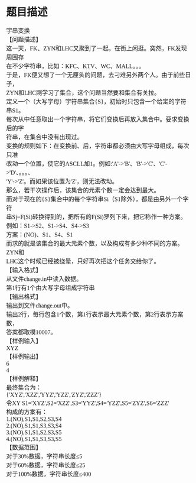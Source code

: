 # 题目描述


<span style="font-size:16px;font-family:&#39;Microsoft YaHei&#39;;">字串变换</span><br/>
<span style="font-size:16px;font-family:&#39;Microsoft YaHei&#39;;">【问题描述】</span><br/>
<span style="font-size:16px;font-family:&#39;Microsoft YaHei&#39;;">这一天，FK、ZYN和LHC又聚到了一起，在街上闲逛。突然，FK发现周围存</span><br/>
<span style="font-size:16px;font-family:&#39;Microsoft YaHei&#39;;">在不少字符串，比如：KFC、KTV、WC、MALL。。。</span><br/>
<span style="font-size:16px;font-family:&#39;Microsoft YaHei&#39;;">于是，FK便又想了一个无厘头的问题，去刁难另外两个人。由于前些日子，</span><br/>
<span style="font-size:16px;font-family:&#39;Microsoft YaHei&#39;;">ZYN和LHC刚学习了集合，这个问题当然要和集合有关拉。</span><br/>
<span style="font-size:16px;font-family:&#39;Microsoft YaHei&#39;;">定义一个（大写字母）字符串集合{S}，初始时只包含一个给定的字符串S1。</span><br/>
<span style="font-size:16px;font-family:&#39;Microsoft YaHei&#39;;">每次从中任意取出一个字符串，将它们变换后再放入集合中。要求变换后的字</span><br/>
<span style="font-size:16px;font-family:&#39;Microsoft YaHei&#39;;">符串，在集合中没有出现过。</span><br/>
<span style="font-size:16px;font-family:&#39;Microsoft YaHei&#39;;">变换的规则如下：在变换前、后，字符串都必须由大写字母组成，每次只准</span><br/>
<span style="font-size:16px;font-family:&#39;Microsoft YaHei&#39;;">改动一个位置，使它的ASCLL加1。例如:&#39;A&#39;-&gt;&#39;B&#39;、&#39;B&#39;-&gt;&#39;C&#39;、&#39;C&#39;-&gt;&#39;D&#39;、。。。、</span><br/>
<span style="font-size:16px;font-family:&#39;Microsoft YaHei&#39;;">&#39;Y&#39;-&gt;&#39;Z&#39;。而如果该位置为&#39;Z&#39;，则无法改动。</span><br/>
<span style="font-size:16px;font-family:&#39;Microsoft YaHei&#39;;">那么，若干次操作后，该集合的元素个数一定会达到最大。</span><br/>
<span style="font-size:16px;font-family:&#39;Microsoft YaHei&#39;;">而对于现在的{S}集合中的每个字符串Si（S1除外），都是由另外一个字符</span><br/>
<span style="font-size:16px;font-family:&#39;Microsoft YaHei&#39;;">串Sj=F(Si)转换得到的，把所有的F(Si)罗列下来，把它称作一种方案。</span><br/>
<span style="font-size:16px;font-family:&#39;Microsoft YaHei&#39;;">例如：S1-&gt;S2、S1-&gt;S4、S4-&gt;S3</span><br/>
<span style="font-size:16px;font-family:&#39;Microsoft YaHei&#39;;">方案：(NO)、S1、S4、S1</span><br/>
<span style="font-size:16px;font-family:&#39;Microsoft YaHei&#39;;">而求的就是该集合的最大元素个数，以及构成有多少种不同的方案。ZYN和</span><br/>
<span style="font-size:16px;font-family:&#39;Microsoft YaHei&#39;;">LHC这个时候已经被绕晕，只好再次把这个任务交给你了。</span><br/>
<span style="font-size:16px;font-family:&#39;Microsoft YaHei&#39;;">【输入格式】</span><br/>
<span style="font-size:16px;font-family:&#39;Microsoft YaHei&#39;;">从文件change.in中读入数据。</span><br/>
<span style="font-size:16px;font-family:&#39;Microsoft YaHei&#39;;">第1行有1个由大写字母组成字符串</span><br/>
<span style="font-size:16px;font-family:&#39;Microsoft YaHei&#39;;">【输出格式】</span><br/>
<span style="font-size:16px;font-family:&#39;Microsoft YaHei&#39;;">输出到文件change.out中。</span><br/>
<span style="font-size:16px;font-family:&#39;Microsoft YaHei&#39;;">输出2行，每行包含1个数，第1行表示最大元素个数，第2行表示方案数，</span><br/>
<span style="font-size:16px;font-family:&#39;Microsoft YaHei&#39;;">答案都取模10007。</span><br/>
<span style="font-size:16px;font-family:&#39;Microsoft YaHei&#39;;">【样例输入】</span><br/>
<span style="font-size:16px;font-family:&#39;Microsoft YaHei&#39;;">XYZ</span><br/>
<span style="font-size:16px;font-family:&#39;Microsoft YaHei&#39;;">【样例输出】</span><br/>
<span style="font-size:16px;font-family:&#39;Microsoft YaHei&#39;;">6</span><br/>
<span style="font-size:16px;font-family:&#39;Microsoft YaHei&#39;;">4</span><br/>
<span style="font-size:16px;font-family:&#39;Microsoft YaHei&#39;;">【样例解释】</span><br/>
<span style="font-size:16px;font-family:&#39;Microsoft YaHei&#39;;">最终集合为：</span><br/>
<span style="font-size:16px;font-family:&#39;Microsoft YaHei&#39;;">{&#39;XYZ&#39;,&#39;XZZ&#39;,&#39;YYZ&#39;,&#39;YZZ&#39;,&#39;ZYZ&#39;,&#39;ZZZ&#39;}</span><br/>
<span style="font-size:16px;font-family:&#39;Microsoft YaHei&#39;;">令XY S1=&#39;XYZ&#39;,S2=&#39;XZZ&#39;,S3=&#39;YYZ&#39;,S4=&#39;YZZ&#39;,S5=&#39;ZYZ&#39;,S6=&#39;ZZZ&#39;</span><br/>
<span style="font-size:16px;font-family:&#39;Microsoft YaHei&#39;;">构成的方案有：</span><br/>
<span style="font-size:16px;font-family:&#39;Microsoft YaHei&#39;;">1.(NO),S1,S1,S2,S3,S4</span><br/>
<span style="font-size:16px;font-family:&#39;Microsoft YaHei&#39;;">2.(NO),S1,S1,S3,S3,S4</span><br/>
<span style="font-size:16px;font-family:&#39;Microsoft YaHei&#39;;">3.(NO),S1,S1,S2,S3,S5</span><br/>
<span style="font-size:16px;font-family:&#39;Microsoft YaHei&#39;;">4.(NO),S1,S1,S3,S3,S5</span><br/>
<span style="font-size:16px;font-family:&#39;Microsoft YaHei&#39;;">【数据范围】</span><br/>
<span style="font-size:16px;font-family:&#39;Microsoft YaHei&#39;;">对于30%数据，字符串长度≤5</span><br/>
<span style="font-size:16px;font-family:&#39;Microsoft YaHei&#39;;">对于60%数据，字符串长度≤25</span><br/>
<span style="font-size:16px;font-family:&#39;Microsoft YaHei&#39;;">对于100%数据，字符串长度≤400</span><br/>
